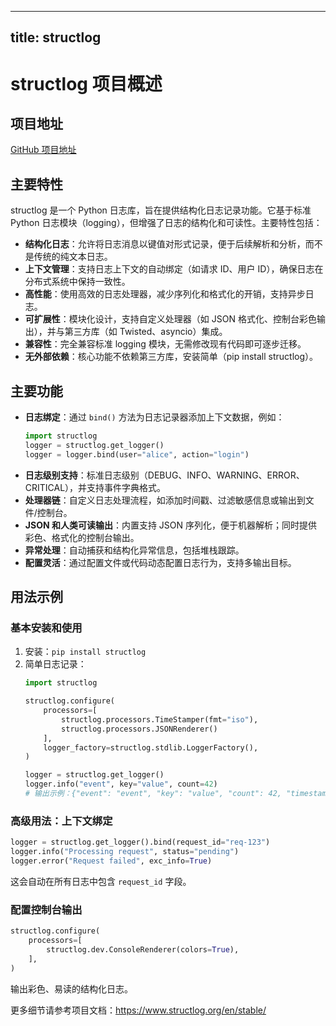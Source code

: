 
---
title: structlog
---

# structlog 项目概述

## 项目地址
[GitHub 项目地址](https://github.com/hynek/structlog)

## 主要特性
structlog 是一个 Python 日志库，旨在提供结构化日志记录功能。它基于标准 Python 日志模块（logging），但增强了日志的结构化和可读性。主要特性包括：
- **结构化日志**：允许将日志消息以键值对形式记录，便于后续解析和分析，而不是传统的纯文本日志。
- **上下文管理**：支持日志上下文的自动绑定（如请求 ID、用户 ID），确保日志在分布式系统中保持一致性。
- **高性能**：使用高效的日志处理器，减少序列化和格式化的开销，支持异步日志。
- **可扩展性**：模块化设计，支持自定义处理器（如 JSON 格式化、控制台彩色输出），并与第三方库（如 Twisted、asyncio）集成。
- **兼容性**：完全兼容标准 logging 模块，无需修改现有代码即可逐步迁移。
- **无外部依赖**：核心功能不依赖第三方库，安装简单（pip install structlog）。

## 主要功能
- **日志绑定**：通过 `bind()` 方法为日志记录器添加上下文数据，例如：
  ```python
  import structlog
  logger = structlog.get_logger()
  logger = logger.bind(user="alice", action="login")
  ```
- **日志级别支持**：标准日志级别（DEBUG、INFO、WARNING、ERROR、CRITICAL），并支持事件字典格式。
- **处理器链**：自定义日志处理流程，如添加时间戳、过滤敏感信息或输出到文件/控制台。
- **JSON 和人类可读输出**：内置支持 JSON 序列化，便于机器解析；同时提供彩色、格式化的控制台输出。
- **异常处理**：自动捕获和结构化异常信息，包括堆栈跟踪。
- **配置灵活**：通过配置文件或代码动态配置日志行为，支持多输出目标。

## 用法示例
### 基本安装和使用
1. 安装：`pip install structlog`
2. 简单日志记录：
   ```python
   import structlog

   structlog.configure(
       processors=[
           structlog.processors.TimeStamper(fmt="iso"),
           structlog.processors.JSONRenderer()
       ],
       logger_factory=structlog.stdlib.LoggerFactory(),
   )

   logger = structlog.get_logger()
   logger.info("event", key="value", count=42)
   # 输出示例：{"event": "event", "key": "value", "count": 42, "timestamp": "2023-..."}
   ```

### 高级用法：上下文绑定
```python
logger = structlog.get_logger().bind(request_id="req-123")
logger.info("Processing request", status="pending")
logger.error("Request failed", exc_info=True)
```
这会自动在所有日志中包含 `request_id` 字段。

### 配置控制台输出
```python
structlog.configure(
    processors=[
        structlog.dev.ConsoleRenderer(colors=True),
    ],
)
```
输出彩色、易读的结构化日志。

更多细节请参考项目文档：https://www.structlog.org/en/stable/